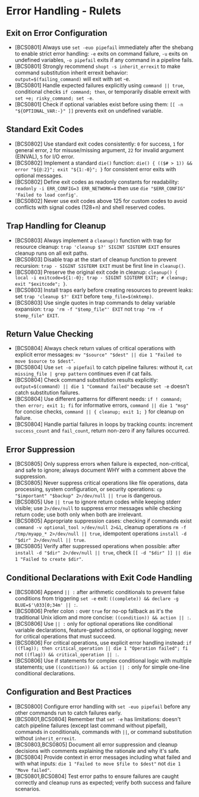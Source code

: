 # Error Handling - Rulets

## Exit on Error Configuration

- [BCS0801] Always use `set -euo pipefail` immediately after the shebang to enable strict error handling: `-e` exits on command failure, `-u` exits on undefined variables, `-o pipefail` exits if any command in a pipeline fails.
- [BCS0801] Strongly recommend `shopt -s inherit_errexit` to make command substitution inherit errexit behavior: `output=$(failing_command)` will exit with set -e.
- [BCS0801] Handle expected failures explicitly using `command || true`, conditional checks `if command; then`, or temporarily disable errexit with `set +e; risky_command; set -e`.
- [BCS0801] Check if optional variables exist before using them: `[[ -n "${OPTIONAL_VAR:-}" ]]` prevents exit on undefined variable.

## Standard Exit Codes

- [BCS0802] Use standard exit codes consistently: `0` for success, `1` for general error, `2` for misuse/missing argument, `22` for invalid argument (EINVAL), `5` for I/O error.
- [BCS0802] Implement a standard `die()` function: `die() { (($# > 1)) && error "${@:2}"; exit "${1:-0}"; }` for consistent error exits with optional messages.
- [BCS0802] Define exit codes as readonly constants for readability: `readonly -i ERR_CONFIG=3 ERR_NETWORK=4` then use `die "$ERR_CONFIG" 'Failed to load config'`.
- [BCS0802] Never use exit codes above 125 for custom codes to avoid conflicts with signal codes (128+n) and shell reserved codes.

## Trap Handling for Cleanup

- [BCS0803] Always implement a `cleanup()` function with trap for resource cleanup: `trap 'cleanup $?' SIGINT SIGTERM EXIT` ensures cleanup runs on all exit paths.
- [BCS0803] Disable trap at the start of cleanup function to prevent recursion: `trap - SIGINT SIGTERM EXIT` must be first line in `cleanup()`.
- [BCS0803] Preserve the original exit code in cleanup: `cleanup() { local -i exitcode=${1:-0}; trap - SIGINT SIGTERM EXIT; # cleanup; exit "$exitcode"; }`.
- [BCS0803] Install traps early before creating resources to prevent leaks: set `trap 'cleanup $?' EXIT` before `temp_file=$(mktemp)`.
- [BCS0803] Use single quotes in trap commands to delay variable expansion: `trap 'rm -f "$temp_file"' EXIT` not `trap "rm -f $temp_file" EXIT`.

## Return Value Checking

- [BCS0804] Always check return values of critical operations with explicit error messages: `mv "$source" "$dest" || die 1 "Failed to move $source to $dest"`.
- [BCS0804] Use `set -o pipefail` to catch pipeline failures: without it, `cat missing_file | grep pattern` continues even if cat fails.
- [BCS0804] Check command substitution results explicitly: `output=$(command) || die 1 "Command failed"` because `set -e` doesn't catch substitution failures.
- [BCS0804] Use different patterns for different needs: `if ! command; then error; exit 1; fi` for informative errors, `command || die 1 "msg"` for concise checks, `command || { cleanup; exit 1; }` for cleanup on failure.
- [BCS0804] Handle partial failures in loops by tracking counts: increment `success_count` and `fail_count`, return non-zero if any failures occurred.

## Error Suppression

- [BCS0805] Only suppress errors when failure is expected, non-critical, and safe to ignore; always document WHY with a comment above the suppression.
- [BCS0805] Never suppress critical operations like file operations, data processing, system configuration, or security operations: `cp "$important" "$backup" 2>/dev/null || true` is dangerous.
- [BCS0805] Use `|| true` to ignore return codes while keeping stderr visible; use `2>/dev/null` to suppress error messages while checking return code; use both only when both are irrelevant.
- [BCS0805] Appropriate suppression cases: checking if commands exist `command -v optional_tool >/dev/null 2>&1`, cleanup operations `rm -f /tmp/myapp_* 2>/dev/null || true`, idempotent operations `install -d "$dir" 2>/dev/null || true`.
- [BCS0805] Verify after suppressed operations when possible: after `install -d "$dir" 2>/dev/null || true`, check `[[ -d "$dir" ]] || die 1 "Failed to create $dir"`.

## Conditional Declarations with Exit Code Handling

- [BCS0806] Append `|| :` after arithmetic conditionals to prevent false conditions from triggering `set -e` exit: `((complete)) && declare -g BLUE=$'\033[0;34m' || :`.
- [BCS0806] Prefer colon `:` over `true` for no-op fallback as it's the traditional Unix idiom and more concise: `((condition)) && action || :`.
- [BCS0806] Use `|| :` only for optional operations like conditional variable declarations, feature-gated actions, or optional logging; never for critical operations that must succeed.
- [BCS0806] For critical operations, use explicit error handling instead: `if ((flag)); then critical_operation || die 1 "Operation failed"; fi` not `((flag)) && critical_operation || :`.
- [BCS0806] Use if statements for complex conditional logic with multiple statements; use `((condition)) && action || :` only for simple one-line conditional declarations.

## Configuration and Best Practices

- [BCS0800] Configure error handling with `set -euo pipefail` before any other commands run to catch failures early.
- [BCS0801,BCS0804] Remember that `set -e` has limitations: doesn't catch pipeline failures (except last command without pipefail), commands in conditionals, commands with `||`, or command substitution without `inherit_errexit`.
- [BCS0803,BCS0805] Document all error suppression and cleanup decisions with comments explaining the rationale and why it's safe.
- [BCS0804] Provide context in error messages including what failed and with what inputs: `die 1 "Failed to move $file to $dest"` not `die 1 "Move failed"`.
- [BCS0801,BCS0804] Test error paths to ensure failures are caught correctly and cleanup runs as expected; verify both success and failure scenarios.

